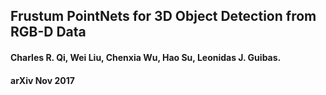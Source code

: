 ## Frustum PointNets for 3D Object Detection from RGB-D Data 

#### Charles R. Qi, Wei Liu, Chenxia Wu, Hao Su, Leonidas J. Guibas. 
#### arXiv Nov 2017
